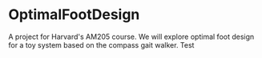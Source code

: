# OptimalFootDesign
A project for Harvard's AM205 course. We will explore optimal foot design for a toy system based on the compass gait walker.
Test